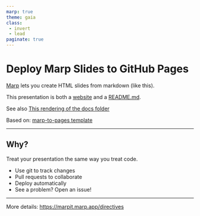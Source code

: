 ```yaml
---
marp: true
theme: gaia
class:
 - invert
 - lead
paginate: true
---
```


# Deploy Marp Slides to GitHub Pages

[Marp](https://marp.app/) lets you create HTML slides from markdown (like this).

This presentation is both a [website](https://jhconning.github.io/slides) and a [README.md](https://github.com/jhconning/mslides/blob/main/README.md).

See also [This rendering of the docs folder](./docs/)

Based on: [marp-to-pages template](https://github.com/jhconning/mslides/tree/main)

---

## Why?

Treat your presentation the same way you treat code.

- Use git to track changes
- Pull requests to collaborate
- Deploy automatically
- See a problem? Open an issue!

---
More details: https://marpit.marp.app/directives